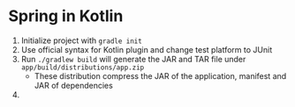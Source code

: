 # Spring in Kotlin

1. Initialize project with `gradle init`
2. Use official syntax for Kotlin plugin and change test platform to JUnit
3. Run `./gradlew build` will generate the JAR and TAR file under `app/build/distributions/app.zip`
    - These distribution compress the JAR of the application, manifest and JAR of dependencies
4. 